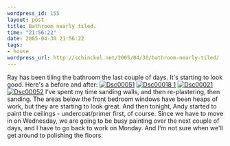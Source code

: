 ```yaml
--- 
wordpress_id: 155
layout: post
title: Bathroom nearly tiled.
time: "21:56:22"
date: 2005-04-30 21:56:22
tags: 
- house
wordpress_url: http://schinckel.net/2005/04/30/bathroom-nearly-tiled/
---
```

Ray has been tiling the bathroom the last couple of days. It's starting to look good. Here's a before and after: [![Dsc00051][1]][2] [![Dsc00018 1][3]][4] [![Dsc00021][5]][6] [![Dsc00052][7]][8] I've spent my time sanding walls, and then re-plastering, then sanding. The areas below the front bedroom windows have been heaps of work, but they are starting to look great. And then tonight, Andy started to paint the ceilings - undercoat/primer first, of course. Since we have to move in on Wednesday, we are going to be busy painting over the next couple of days, and I have to go back to work on Monday. And I'm not sure when we'll get around to polishing the floors. 

   [1]: /images/images/DSC00051-tm.jpg
   [2]: /images/images/DSC00051.jpg
   [3]: /images/images/DSC00018_1-tm.jpg
   [4]: /images/images/DSC00018_1.jpg
   [5]: /images/images/DSC00021-tm.jpg
   [6]: /images/images/DSC00021.jpg
   [7]: /images/images/DSC00052-tm.jpg
   [8]: /images/images/DSC00052.jpg

